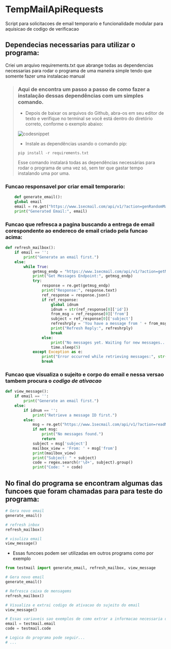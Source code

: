 # TempMailApiRequests

<p>Script para solicitacoes de email temporario e funcionalidade modular para aquisicao de codigo de verificacao<p>
    
## Dependecias necessarias para utilizar o programa:

<p>Criei um arquivo requirements.txt que abrange todas as dependencias necessarias para rodar o programa de uma maneira simple tendo que somente fazer uma instalacao manual</p>


> ### Aqui de encontra um passo a passo de como fazer a instalação dessas dependências com um simples comando.
>
> - <p>Depois de baixar os arquivos do Github, abra-os em seu editor de texto e verifique no terminal se você está dentro do diretório correto, conforme o exemplo abaixo:</p>
>
> ![codesnippet](https://github.com/leosatler/TempMailApiRequests/assets/67660351/aec4e8d9-06ea-44dc-855c-1dfc033fc8a7)
>
> - <p>Instale as dependências usando o comando pip:</p>
>
> ```
> pip install -r requirements.txt
> ```
>
> <p>Esse comando instalará todas as dependências necessárias para rodar o programa de uma vez só, sem ter que gastar tempo instalando uma por uma.</p>

    
### Funcao responsavel por criar email temporario:
```python
    def generate_email():
    global email
    email = re.get("https://www.1secmail.com/api/v1/?action=genRandomMailbox&count=1").json()[0]
    print("Generated Email:", email)
```
### Funcao que refresca a pagina buscando a entrega de email corespondente ao endereco de email criado pela funcao acima:
```python
def refresh_mailbox():
    if email == '':
        print("Generate an email first.")
    else:
        while True:
            getmsg_endp = "https://www.1secmail.com/api/v1/?action=getMessages&login=" + email[:email.find("@")] + "&domain=" + email[email.find("@") + 1:]
            print("Get Messages Endpoint:", getmsg_endp)
            try:
                response = re.get(getmsg_endp)
                print("Response:", response.text)
                ref_response = response.json()
                if ref_response:
                    global idnum
                    idnum = str(ref_response[0]['id'])
                    from_msg = ref_response[0]['from']
                    subject = ref_response[0]['subject']
                    refreshrply = 'You have a message from ' + from_msg + '\n\nSubject: ' + subject
                    print("Refresh Reply:", refreshrply)
                    break
                else:
                    print("No messages yet. Waiting for new messages...")
                    time.sleep(5) 
            except Exception as e:
                print("Error occurred while retrieving messages:", str(e))
                break
```
### Funcao que visualiza o sujeito e corpo do email e nessa versao tambem procura o *codigo de ativacao*
```python
def view_message():
    if email == '':
        print("Generate an email first.")
    else:
        if idnum == '':
            print("Retrieve a message ID first.")
        else:
            msg = re.get("https://www.1secmail.com/api/v1/?action=readMessage&login=" + email[:email.find("@")] + "&domain=" + email[email.find("@") + 1:] + "&id=" + idnum).json()
            if not msg:
                print("No messages found.")
                return
            subject = msg['subject']
            mailbox_view = 'From: ' + msg['from']
            print(mailbox_view)
            print("Subject: " + subject)
            code = regex.search(r'\d+', subject).group()
            print("Code: " + code)
```

## No final do programa se encontram algumas das funcoes que foram chamadas  para para teste do programa:

```python
# Gera novo email
generate_email()

# refresh inbox
refresh_mailbox()

# visuliza email
view_message()
```
- <p>Essas funcoes podem ser utilizadas em outros programs como por exemplo</p>

```python
from testmail import generate_email, refresh_mailbox, view_message

# Gera novo email
generate_email()

# Refresca caixa de mensagems
refresh_mailbox()

# Visualiza e extrai codigo de ativacao do sujeito do email
view_message()

# Essas variaveis sao exemplos de como extrar a informacao necessaria do programa
email = testmail.email
code = testmail.code

# Logica do programa pode seguir...
# ...
```

